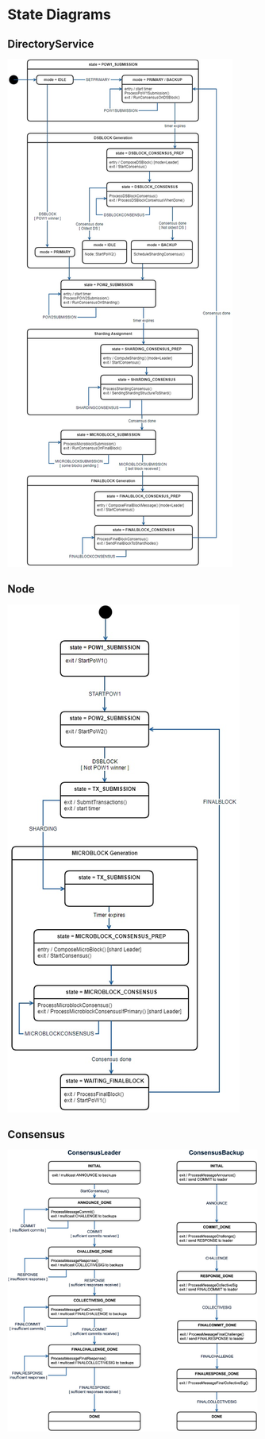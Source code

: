 # State Diagrams

## DirectoryService
![DirectoryService State Diagram](images/DirectoryService.jpg "DirectoryService State Diagram")

## Node

![Node State Diagram](images/Node.jpg "Node State Diagram")

## Consensus

![Consensus State Diagram](images/Consensus.jpg "Consensus State Diagram")
